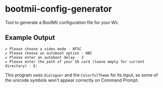 # bootmii-config-generator

Tool to generate a BootMii configuration file for your Wii.

## Example Output

```
✔ Please choose a video mode · NTSC
✔ Please choose an autoboot option · HBC
✔ Please enter an autoboot delay · 3
✔ Please enter the path of your SD card (leave empty for current directory) · E:
```

This program uses `dialoguer` and the `ColorfulTheme` for its input, so some of the unicode symbols won't appear
correctly on Command Prompt.
